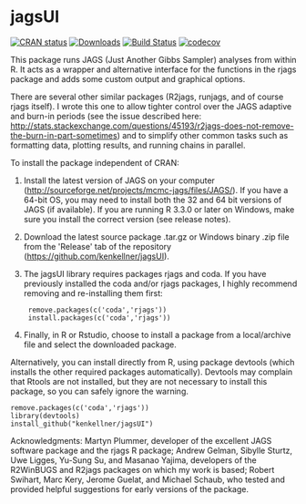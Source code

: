 jagsUI
==========

[![CRAN status](https://www.r-pkg.org/badges/version/jagsUI)](https://cran.r-project.org/web/packages/jagsUI/index.html)
[![Downloads](https://cranlogs.r-pkg.org/badges/last-month/jagsUI)](https://www.r-pkg.org/services)
[![Build Status](https://travis-ci.org/kenkellner/jagsUI.svg?branch=master)](https://travis-ci.org/kenkellner/jagsUI)
[![codecov](https://codecov.io/gh/kenkellner/jagsUI/branch/master/graph/badge.svg)](https://codecov.io/gh/kenkellner/jagsUI)

This package runs JAGS (Just Another Gibbs Sampler) analyses from within R. It acts as a wrapper and alternative interface for the functions in the rjags package and adds some custom output and graphical options. 

There are several other similar packages (R2jags, runjags, and of course rjags itself). I wrote this one to allow tighter control over the JAGS adaptive and burn-in periods (see the issue described here: http://stats.stackexchange.com/questions/45193/r2jags-does-not-remove-the-burn-in-part-sometimes) and to simplify other common tasks such as formatting data, plotting results, and running chains in parallel.

To install the package independent of CRAN:

1. Install the latest version of JAGS on your computer (http://sourceforge.net/projects/mcmc-jags/files/JAGS/). If you have a 64-bit OS, you may need to install both the 32 and 64 bit versions of JAGS (if available). If you are running R 3.3.0 or later on Windows, make sure you install the correct version (see release notes).
2. Download the latest source package .tar.gz or Windows binary .zip file from the 'Release' tab of the repository (https://github.com/kenkellner/jagsUI). 
3. The jagsUI library requires packages rjags and coda. If you have previously installed the coda and/or rjags packages, I highly recommend removing and re-installing them first:

        remove.packages(c('coda','rjags'))
        install.packages(c('coda','rjags'))
4. Finally, in R or Rstudio, choose to install a package from a local/archive file and select the downloaded package.

Alternatively, you can install directly from R, using package devtools (which installs the other required packages automatically). Devtools may complain that Rtools are not installed, but they are not necessary to install this package, so you can safely ignore the warning.
```
remove.packages(c('coda','rjags'))
library(devtools)
install_github("kenkellner/jagsUI")
```
Acknowledgments: Martyn Plummer, developer of the excellent JAGS software package and the rjags R package;  Andrew Gelman, Sibylle Sturtz, Uwe Ligges, Yu-Sung Su, and Masanao Yajima, developers of the R2WinBUGS and R2jags packages on which my work is based; Robert Swihart, Marc Kery, Jerome Guelat, and Michael Schaub, who tested and provided helpful suggestions for early versions of the package.
